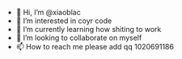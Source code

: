 - 👋 Hi, I’m @xiaoblac
- 👀 I’m interested in coyr code
- 🌱 I’m currently learning how shiting to work
- 💞️ I’m looking to collaborate on myself
- 📫 How to reach me please add qq 1020691186

<!---
xiaoblac/xiaoblac is a ✨ special ✨ repository because its `README.md` (this file) appears on your GitHub profile.
You can click the Preview link to take a look at your changes.
--->

